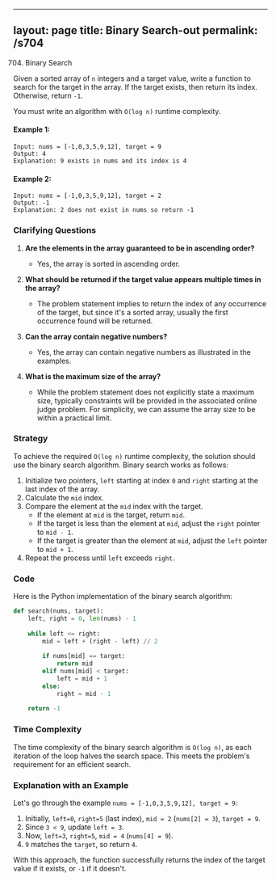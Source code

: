 
---
layout: page
title:  Binary Search-out
permalink: /s704
---
704. Binary Search

Given a sorted array of `n` integers and a target value, write a function to search for the target in the array. If the target exists, then return its index. Otherwise, return `-1`.

You must write an algorithm with `O(log n)` runtime complexity.

#### Example 1:
```
Input: nums = [-1,0,3,5,9,12], target = 9
Output: 4
Explanation: 9 exists in nums and its index is 4
```
#### Example 2:
```
Input: nums = [-1,0,3,5,9,12], target = 2
Output: -1
Explanation: 2 does not exist in nums so return -1
```

### Clarifying Questions
1. **Are the elements in the array guaranteed to be in ascending order?**
   - Yes, the array is sorted in ascending order.
   
2. **What should be returned if the target value appears multiple times in the array?**
   - The problem statement implies to return the index of any occurrence of the target, but since it's a sorted array, usually the first occurrence found will be returned.

3. **Can the array contain negative numbers?**
   - Yes, the array can contain negative numbers as illustrated in the examples.

4. **What is the maximum size of the array?**
   - While the problem statement does not explicitly state a maximum size, typically constraints will be provided in the associated online judge problem. For simplicity, we can assume the array size to be within a practical limit.

### Strategy
To achieve the required `O(log n)` runtime complexity, the solution should use the binary search algorithm. Binary search works as follows:

1. Initialize two pointers, `left` starting at index `0` and `right` starting at the last index of the array.
2. Calculate the `mid` index.
3. Compare the element at the `mid` index with the target.
   - If the element at `mid` is the target, return `mid`.
   - If the target is less than the element at `mid`, adjust the `right` pointer to `mid - 1`.
   - If the target is greater than the element at `mid`, adjust the `left` pointer to `mid + 1`.
4. Repeat the process until `left` exceeds `right`.

### Code
Here is the Python implementation of the binary search algorithm:

```python
def search(nums, target):
    left, right = 0, len(nums) - 1
    
    while left <= right:
        mid = left + (right - left) // 2
        
        if nums[mid] == target:
            return mid
        elif nums[mid] < target:
            left = mid + 1
        else:
            right = mid - 1
    
    return -1
```

### Time Complexity
The time complexity of the binary search algorithm is `O(log n)`, as each iteration of the loop halves the search space. This meets the problem's requirement for an efficient search.

### Explanation with an Example
Let's go through the example `nums = [-1,0,3,5,9,12], target = 9`:
1. Initially, `left=0`, `right=5` (last index), `mid = 2` (`nums[2] = 3`), `target = 9`.
2. Since `3 < 9`, update `left = 3`.
3. Now, `left=3`, `right=5`, `mid = 4` (`nums[4] = 9`).
4. `9` matches the `target`, so return `4`.

With this approach, the function successfully returns the index of the target value if it exists, or `-1` if it doesn't.